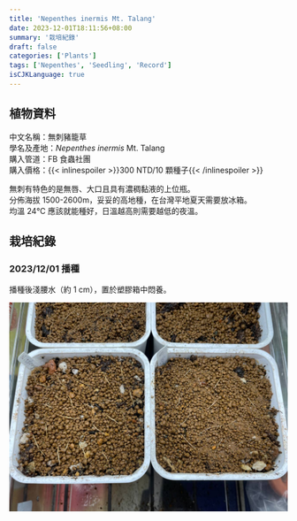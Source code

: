 ```yaml
---
title: 'Nepenthes inermis Mt. Talang'
date: 2023-12-01T18:11:56+08:00
summary: '栽培紀錄'
draft: false
categories: ['Plants']
tags: ['Nepenthes', 'Seedling', 'Record']
isCJKLanguage: true
---
```


## 植物資料

中文名稱：無刺豬籠草  
學名及產地：*Nepenthes inermis* Mt. Talang  
購入管道：FB 食蟲社團  
購入價格：{{< inlinespoiler >}}300 NTD/10 顆種子{{< /inlinespoiler >}}  

無刺有特色的是無唇、大口且具有濃稠黏液的上位瓶。  
分佈海拔 1500-2600m，妥妥的高地種，在台灣平地夏天需要放冰箱。  
均溫 24℃ 應該就能種好，日溫越高則需要越低的夜溫。  

## 栽培紀錄

### 2023/12/01 播種

播種後淺腰水（約 1 cm），置於塑膠箱中悶養。  

![2023-12-01](./images/2023-12-01.jpg)
